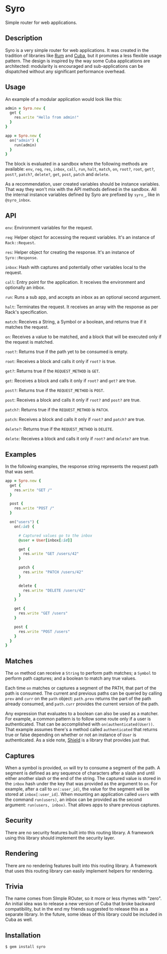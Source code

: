 Syro
====

Simple router for web applications.

Description
-----------

Syro is a very simple router for web applications. It was created
in the tradition of libraries like [Rum][rum] and [Cuba][cuba], but
it promotes a less flexible usage pattern. The design is inspired
by the way some Cuba applications are architected: modularity is
encouraged and sub-applications can be dispatched without any
significant performance overhead.

[rum]: http://github.com/chneukirchen/rum
[cuba]: http://cuba.is

Usage
-----

An example of a modular application would look like this:

```ruby
admin = Syro.new {
  get {
    res.write "Hello from admin!"
  }
}

app = Syro.new {
  on("admin") {
    run(admin)
  }
}
```

The block is evaluated in a sandbox where the following methods are
available: `env`, `req`, `res`, `inbox`, `call`, `run`, `halt`,
`match`, `on`, `root?`, `root`, `get?`, `post?`, `patch?`, `delete?`,
`get`, `post`, `patch` and `delete`.

As a recommendation, user created variables should be instance
variables. That way they won't mix with the API methods defined in
the sandbox. All the internal instance variables defined by Syro
are prefixed by `syro_`, like in `@syro_inbox`.

API
---

`env`: Environment variables for the request.

`req`: Helper object for accessing the request variables. It's an
instance of `Rack::Request`.

`res`: Helper object for creating the response. It's an instance
of `Syro::Response`.

`inbox`: Hash with captures and potentially other variables local
to the request.

`call`: Entry point for the application. It receives the environment
and optionally an inbox.

`run`: Runs a sub app, and accepts an inbox as an optional second
argument.

`halt`: Terminates the request. It receives an array with the
response as per Rack's specification.

`match`: Receives a String, a Symbol or a boolean, and returns true
if it matches the request.

`on`: Receives a value to be matched, and a block that will be
executed only if the request is matched.

`root?`: Returns true if the path yet to be consumed is empty.

`root`: Receives a block and calls it only if `root?` is true.

`get?`: Returns true if the `REQUEST_METHOD` is `GET`.

`get`: Receives a block and calls it only if `root?` and `get?` are
true.

`post?`: Returns true if the `REQUEST_METHOD` is `POST`.

`post`: Receives a block and calls it only if `root?` and `post?`
are true.

`patch?`: Returns true if the `REQUEST_METHOD` is `PATCH`.

`patch`: Receives a block and calls it only if `root?` and `patch?`
are true.

`delete?`: Returns true if the `REQUEST_METHOD` is `DELETE`.

`delete`: Receives a block and calls it only if `root?` and `delete?`
are true.

Examples
--------

In the following examples, the response string represents
the request path that was sent.

```ruby
app = Syro.new {
  get {
    res.write "GET /"
  }

  post {
    res.write "POST /"
  }

  on("users") {
    on(:id) {

      # Captured values go to the inbox
      @user = User[inbox[:id]]

      get {
        res.write "GET /users/42"
      }

      patch {
        res.write "PATCH /users/42"
      }

      delete {
        res.write "DELETE /users/42"
      }
    }

    get {
      res.write "GET /users"
    }

    post {
      res.write "POST /users"
    }
  }
}
```

Matches
-------

The `on` method can receive a `String` to perform path matches; a
`Symbol` to perform path captures; and a boolean to match any true
values.

Each time `on` matches or captures a segment of the PATH, that part
of the path is consumed. The current and previous paths can be
queried by calling `prev` and `curr` on the `path` object: `path.prev`
returns the part of the path already consumed, and `path.curr`
provides the current version of the path.

Any expression that evaluates to a boolean can also be used as a
matcher.  For example, a common pattern is to follow some route
only if a user is authenticated. That can be accomplished with
`on(authenticated(User))`. That example assumes there's a method
called `authenticated` that returns true or false depending on
whether or not an instance of `User` is authenticated. As a side
note, [Shield][shield] is a library that provides just that.

[shield]: https://github.com/cyx/shield

Captures
--------

When a symbol is provided, `on` will try to consume a segment of
the path. A segment is defined as any sequence of characters after
a slash and until either another slash or the end of the string.
The captured value is stored in the `inbox` hash under the key that
was provided as the argument to `on`. For example, after a call to
`on(:user_id)`, the value for the segment will be stored at
`inbox[:user_id]`. When mounting an application called `users` with
the command `run(users)`, an inbox can be provided as the second
argument: `run(users, inbox)`. That allows apps to share previous
captures.

Security
--------

There are no security features built into this routing library. A
framework using this library should implement the security layer.

Rendering
---------

There are no rendering features built into this routing library. A
framework that uses this routing library can easily implement helpers
for rendering.

Trivia
------

The name comes from SImple ROuter, so it more or less rhymes with
"zero". An initial idea was to release a new version of Cuba that
broke backward compatibility, but in the end my friends suggested
to release this as a separate library. In the future, some ideas
of this library could be included in Cuba as well.

Installation
------------

```
$ gem install syro
```

